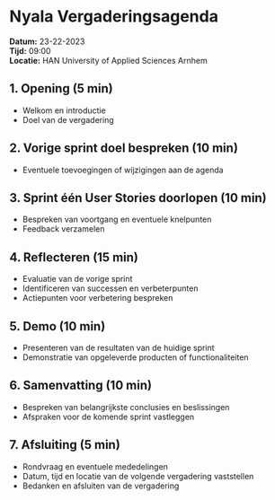 # Nyala Vergaderingsagenda

**Datum:** 23-22-2023  
**Tijd:** 09:00  
**Locatie:** HAN University of Applied Sciences Arnhem

## 1. Opening (5 min)
   - Welkom en introductie
   - Doel van de vergadering

## 2. Vorige sprint doel bespreken (10 min)
   - Eventuele toevoegingen of wijzigingen aan de agenda

## 3. Sprint één User Stories doorlopen (10 min)
   - Bespreken van voortgang en eventuele knelpunten
   - Feedback verzamelen

## 4. Reflecteren (15 min)
   - Evaluatie van de vorige sprint
   - Identificeren van successen en verbeterpunten
   - Actiepunten voor verbetering bespreken

## 5. Demo (10 min)
   - Presenteren van de resultaten van de huidige sprint
   - Demonstratie van opgeleverde producten of functionaliteiten

## 6. Samenvatting (10 min)
   - Bespreken van belangrijkste conclusies en beslissingen
   - Afspraken voor de komende sprint vastleggen

## 7. Afsluiting (5 min)
   - Rondvraag en eventuele mededelingen
   - Datum, tijd en locatie van de volgende vergadering vaststellen
   - Bedanken en afsluiten van de vergadering
